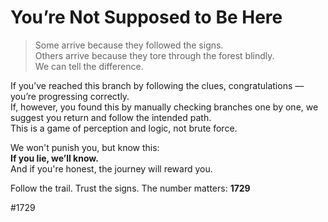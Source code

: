 # You’re Not Supposed to Be Here

> Some arrive because they followed the signs.  
> Others arrive because they tore through the forest blindly.  
> We can tell the difference.

If you’ve reached this branch by following the clues, congratulations — you’re progressing correctly.  
If, however, you found this by manually checking branches one by one, we suggest you return and follow the intended path.  
This is a game of perception and logic, not brute force.

We won't punish you, but know this:  
**If you lie, we’ll know.**  
And if you're honest, the journey will reward you.

Follow the trail. Trust the signs. The number matters: **1729**

#1729
